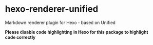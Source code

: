 # hexo-renderer-unified
Markdown renderer plugin for Hexo - based on Unified

**Please disable code highlighting in Hexo for this package to highlight code correctly**
